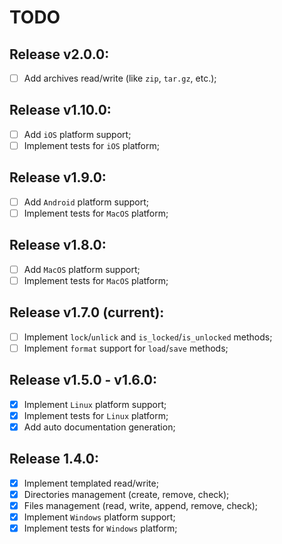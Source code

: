# TODO

## Release v2.0.0:

- [ ] Add archives read/write (like `zip`, `tar.gz`, etc.);

## Release v1.10.0:

- [ ] Add `iOS` platform support;
- [ ] Implement tests for `iOS` platform;

## Release v1.9.0:

- [ ] Add `Android` platform support;
- [ ] Implement tests for `MacOS` platform;

## Release v1.8.0:

- [ ] Add `MacOS` platform support;
- [ ] Implement tests for `MacOS` platform;

## Release v1.7.0 (current):

- [ ] Implement `lock`/`unlick` and `is_locked`/`is_unlocked` methods;
- [ ] Implement `format` support for `load`/`save` methods;

## Release v1.5.0 - v1.6.0:

- [x] Implement `Linux` platform support;
- [x] Implement tests for `Linux` platform;
- [x] Add auto documentation generation;

## Release 1.4.0:

- [x] Implement templated read/write;
- [x] Directories management (create, remove, check);
- [x] Files management (read, write, append, remove, check);
- [x] Implement `Windows` platform support;
- [x] Implement tests for `Windows` platform;
